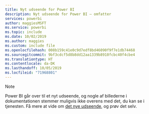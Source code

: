 ```yaml
---
title: Nyt udseende for Power BI
description: Nyt udseende for Power BI – omfatter
services: powerbi
author: maggiesMSFT
ms.service: powerbi
ms.topic: include
ms.date: 10/02/2019
ms.author: maggies
ms.custom: include file
ms.openlocfilehash: 008b159c41e0c9d7edf8bd46090f9f7e1db74468
ms.sourcegitcommit: 9bf3cdcf5d8b8dd12aa1339b8910fcbc40f4cbe4
ms.translationtype: HT
ms.contentlocale: da-DK
ms.lasthandoff: 10/05/2019
ms.locfileid: "71968801"
---
```

> [!NOTE]
> Power BI går over til et nyt udseende, og nogle af billederne i dokumentationen stemmer muligvis ikke overens med det, du kan se i tjenesten. Få mere at vide om [det nye udseende](../service-new-look.md), og prøv det selv.
